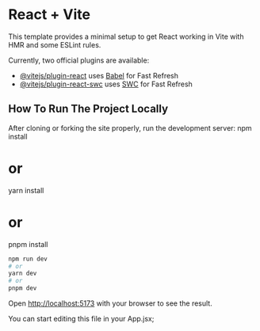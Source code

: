 # React + Vite

This template provides a minimal setup to get React working in Vite with HMR and some ESLint rules.

Currently, two official plugins are available:

- [@vitejs/plugin-react](https://github.com/vitejs/vite-plugin-react/blob/main/packages/plugin-react/README.md) uses [Babel](https://babeljs.io/) for Fast Refresh
- [@vitejs/plugin-react-swc](https://github.com/vitejs/vite-plugin-react-swc) uses [SWC](https://swc.rs/) for Fast Refresh


## How To Run The Project Locally

After cloning or forking the site properly, run the development server:
npm install
# or
yarn install
# or
pnpm install


```bash
npm run dev
# or
yarn dev
# or
pnpm dev
```

Open [http://localhost:5173](http://localhost:5173) with your browser to see the result.

You can start editing this file in your App.jsx;